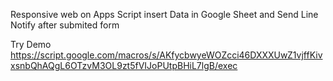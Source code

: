 Responsive web on Apps Script 
insert Data in Google Sheet
and Send Line Notify after submited form

Try Demo https://script.google.com/macros/s/AKfycbwyeWOZcci46DXXXUwZ1vjffKivxsnbQhAQgL6OTzvM3OL9zt5fVIJoPUtpBHiL7lgB/exec
